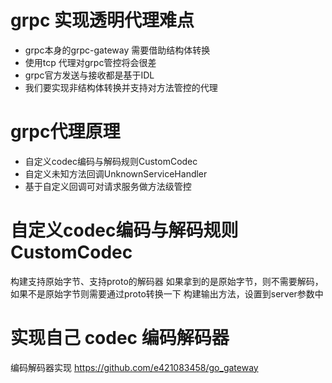 
# grpc 实现透明代理难点
- grpc本身的grpc-gateway 需要借助结构体转换
- 使用tcp 代理对grpc管控将会很差
- grpc官方发送与接收都是基于IDL
- 我们要实现非结构体转换并支持对方法管控的代理


# grpc代理原理
- 自定义codec编码与解码规则CustomCodec
- 自定义未知方法回调UnknownServiceHandler
- 基于自定义回调可对请求服务做方法级管控

# 自定义codec编码与解码规则CustomCodec
构建支持原始字节、支持proto的解码器
如果拿到的是原始字节，则不需要解码，如果不是原始字节则需要通过proto转换一下
构建输出方法，设置到server参数中


# 实现自己 codec 编码解码器
编码解码器实现
https://github.com/e421083458/go_gateway